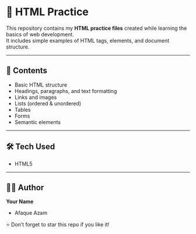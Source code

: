 # 📘 HTML Practice

This repository contains my **HTML practice files** created while learning the basics of web development.  
It includes simple examples of HTML tags, elements, and document structure.

---

## 📂 Contents
- Basic HTML structure
- Headings, paragraphs, and text formatting
- Links and images
- Lists (ordered & unordered)
- Tables
- Forms
- Semantic elements

---

## 🛠️ Tech Used
- HTML5

---

## 👨‍💻 Author
**Your Name**  
- Afaque Azam


⭐ Don’t forget to star this repo if you like it!

